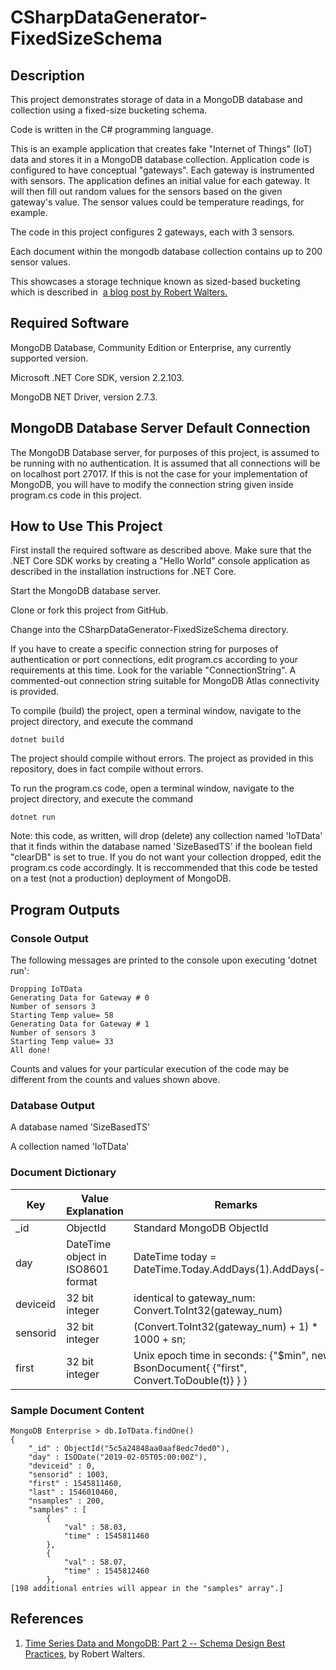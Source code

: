 # CSharpDataGenerator-FixedSizeSchema

## Description

This project demonstrates storage of data in a MongoDB database and collection using a fixed-size bucketing schema.

Code is written in the C# programming language.

This is an example application that creates fake "Internet of Things" (IoT) data and stores it in a MongoDB database collection. Application code is configured to have conceptual "gateways". Each gateway is instrumented with sensors. The application defines an initial value for each gateway. It will then fill out random values for the sensors based on the given gateway's value. The sensor values could be temperature readings, for example.

The code in this project configures 2 gateways, each with 3 sensors.

Each document within the mongodb database collection contains up to 200 sensor values.

This showcases a storage technique known as sized-based bucketing which is described in 
[a blog post by Robert Walters.](https://www.mongodb.com/blog/post/time-series-data-and-mongodb-part-2-schema-design-best-practices)

## Required Software

MongoDB Database, Community Edition or Enterprise, any currently supported version.  

Microsoft .NET Core SDK, version 2.2.103. 

MongoDB NET Driver, version 2.7.3. 

## MongoDB Database Server Default Connection

The MongoDB Database server, for purposes of this project, is assumed to be running with no authentication. It is assumed that all connections will be on localhost port 27017. If this is not the case for your implementation of MongoDB, you will have to modify the connection string given inside program.cs code in this project.

## How to Use This Project

First install the required software as described above. Make sure that the .NET Core SDK works by creating a "Hello World" console application as described in the installation instructions for .NET Core.

Start the MongoDB database server. 

Clone or fork this project from GitHub.

Change into the CSharpDataGenerator-FixedSizeSchema directory.

If you have to create a specific connection string for purposes of authentication or port connections, edit program.cs according to your requirements at this time. Look for the variable "ConnectionString". A commented-out connection string suitable for MongoDB Atlas connectivity is provided.

To compile (build) the project, open a terminal window, navigate to the project directory, and execute the command 

```
dotnet build
```

The project should compile without errors. The project as provided in this repository, does in fact compile without errors.

To run the program.cs code, open a terminal window, navigate to the project directory, and execute the command

```
dotnet run
```

Note: this code, as written, will drop (delete) any collection named 'IoTData' that it finds within the database named 'SizeBasedTS' if the boolean field "clearDB" is set to true. If you do not want your collection dropped, edit the program.cs code accordingly. It is reccommended that this code be tested on a test (not a production) deployment of MongoDB. 

 
## Program Outputs
### Console Output
The following messages are printed to the console upon executing 'dotnet run':

```
Dropping IoTData
Generating Data for Gateway # 0
Number of sensors 3
Starting Temp value= 58
Generating Data for Gateway # 1
Number of sensors 3
Starting Temp value= 33
All done!
```

Counts and values for your particular execution of the code may be different from the counts and values shown above.

### Database Output
A database named 'SizeBasedTS'

A collection named 'IoTData'

### Document Dictionary


| Key | Value Explanation | Remarks |
| --- | --- | --- |
| _id | ObjectId | Standard MongoDB ObjectId |
| day | DateTime object in ISO8601 format | DateTime today = DateTime.Today.AddDays(1).AddDays(-1); |
| deviceid | 32 bit integer | identical to gateway_num: Convert.ToInt32(gateway_num) | 
| sensorid | 32 bit integer | (Convert.ToInt32(gateway_num) + 1) * 1000 + sn; |
| first | 32 bit integer | Unix epoch time in seconds: {"$min", new BsonDocument{ {"first", Convert.ToDouble(t)} } } |


### Sample Document Content

```
MongoDB Enterprise > db.IoTData.findOne()
{
	"_id" : ObjectId("5c5a24848aa0aaf8edc7ded0"),
	"day" : ISODate("2019-02-05T05:00:00Z"),
	"deviceid" : 0,
	"sensorid" : 1003,
	"first" : 1545811460,
	"last" : 1546010460,
	"nsamples" : 200,
	"samples" : [
		{
			"val" : 58.03,
			"time" : 1545811460
		},
		{
			"val" : 58.07,
			"time" : 1545812460
		},
[198 additional entries will appear in the "samples" array".]
```
## References

1. [Time Series Data and MongoDB: Part 2 -- Schema Design Best Practices](https://www.mongodb.com/blog/post/time-series-data-and-mongodb-part-2-schema-design-best-practices), by Robert Walters.
 
